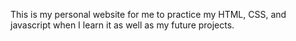 This is my personal website for me to practice my HTML, CSS, and javascript when I learn it as well as my future projects. 